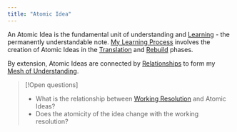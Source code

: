 ```yaml
---
title: "Atomic Idea"
---
```

An Atomic Idea is the fundamental unit of understanding and [Learning](Learning.md) - the permanently understandable note. [My Learning Process](My%20Learning%20Process.md) involves the creation of Atomic Ideas in the [Translation](Translation.md) and [Rebuild](Rebuild.md) phases.

By extension, Atomic Ideas are connected by [Relationships](Relationships.md) to form my [Mesh of Understanding](Mesh%20of%20Understanding.md).


>[!Open questions]
>- What is the relationship between [Working Resolution](Working%20Resolution.md) and Atomic Ideas? 
>- Does the atomicity of the idea change with the working resolution?